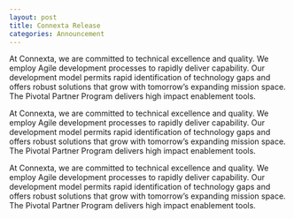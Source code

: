 ```yaml
---
layout: post
title: Connexta Release
categories: Announcement
---
```


At Connexta, we are committed to technical excellence and quality.  We employ Agile development processes to rapidly deliver capability.  Our development model permits rapid identification of technology gaps and offers robust solutions that grow with tomorrow’s expanding mission space.  The Pivotal Partner Program delivers high impact enablement tools.

At Connexta, we are committed to technical excellence and quality.  We employ Agile development processes to rapidly deliver capability.  Our development model permits rapid identification of technology gaps and offers robust solutions that grow with tomorrow’s expanding mission space.  The Pivotal Partner Program delivers high impact enablement tools.

At Connexta, we are committed to technical excellence and quality.  We employ Agile development processes to rapidly deliver capability.  Our development model permits rapid identification of technology gaps and offers robust solutions that grow with tomorrow’s expanding mission space.  The Pivotal Partner Program delivers high impact enablement tools.